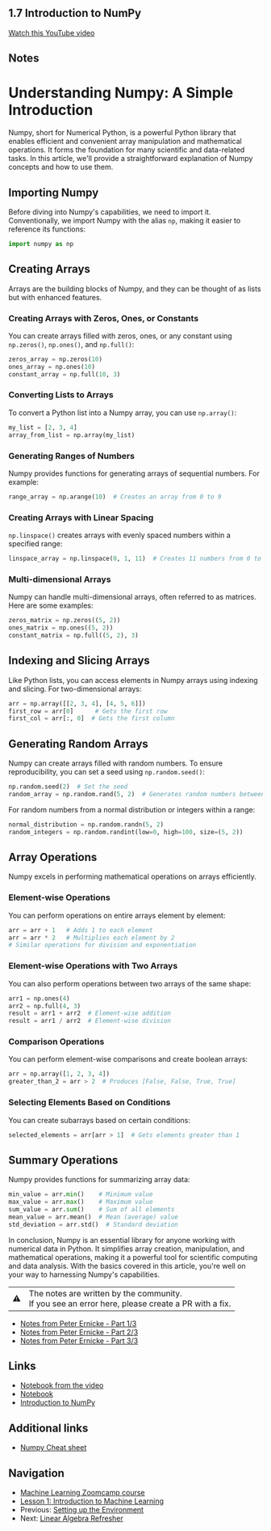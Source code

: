 ## 1.7 Introduction to NumPy


<a href="https://www.youtube.com/watch?v=Qa0-jYtRdbY&list=PL3MmuxUbc_hIhxl5Ji8t4O6lPAOpHaCLR&index=7">Watch this YouTube video</a>


## Notes

# Understanding Numpy: A Simple Introduction

Numpy, short for Numerical Python, is a powerful Python library that enables efficient and convenient array manipulation and mathematical operations. It forms the foundation for many scientific and data-related tasks. In this article, we'll provide a straightforward explanation of Numpy concepts and how to use them.

## Importing Numpy

Before diving into Numpy's capabilities, we need to import it. Conventionally, we import Numpy with the alias `np`, making it easier to reference its functions:

```python
import numpy as np
```

## Creating Arrays

Arrays are the building blocks of Numpy, and they can be thought of as lists but with enhanced features.

### Creating Arrays with Zeros, Ones, or Constants

You can create arrays filled with zeros, ones, or any constant using `np.zeros()`, `np.ones()`, and `np.full()`:

```python
zeros_array = np.zeros(10)
ones_array = np.ones(10)
constant_array = np.full(10, 3)
```

### Converting Lists to Arrays

To convert a Python list into a Numpy array, you can use `np.array()`:

```python
my_list = [2, 3, 4]
array_from_list = np.array(my_list)
```

### Generating Ranges of Numbers

Numpy provides functions for generating arrays of sequential numbers. For example:

```python
range_array = np.arange(10)  # Creates an array from 0 to 9
```

### Creating Arrays with Linear Spacing

`np.linspace()` creates arrays with evenly spaced numbers within a specified range:

```python
linspace_array = np.linspace(0, 1, 11)  # Creates 11 numbers from 0 to 1
```

### Multi-dimensional Arrays

Numpy can handle multi-dimensional arrays, often referred to as matrices. Here are some examples:

```python
zeros_matrix = np.zeros((5, 2))
ones_matrix = np.ones((5, 2))
constant_matrix = np.full((5, 2), 3)
```

## Indexing and Slicing Arrays

Like Python lists, you can access elements in Numpy arrays using indexing and slicing. For two-dimensional arrays:

```python
arr = np.array([[2, 3, 4], [4, 5, 6]])
first_row = arr[0]      # Gets the first row
first_col = arr[:, 0]  # Gets the first column
```

## Generating Random Arrays

Numpy can create arrays filled with random numbers. To ensure reproducibility, you can set a seed using `np.random.seed()`:

```python
np.random.seed(2)  # Set the seed
random_array = np.random.rand(5, 2)  # Generates random numbers between 0 and 1
```

For random numbers from a normal distribution or integers within a range:

```python
normal_distribution = np.random.randn(5, 2)
random_integers = np.random.randint(low=0, high=100, size=(5, 2))
```

## Array Operations

Numpy excels in performing mathematical operations on arrays efficiently.

### Element-wise Operations

You can perform operations on entire arrays element by element:

```python
arr = arr + 1   # Adds 1 to each element
arr = arr * 2   # Multiplies each element by 2
# Similar operations for division and exponentiation
```

### Element-wise Operations with Two Arrays

You can also perform operations between two arrays of the same shape:

```python
arr1 = np.ones(4)
arr2 = np.full(4, 3)
result = arr1 + arr2  # Element-wise addition
result = arr1 / arr2  # Element-wise division
```

### Comparison Operations

You can perform element-wise comparisons and create boolean arrays:

```python
arr = np.array([1, 2, 3, 4])
greater_than_2 = arr > 2  # Produces [False, False, True, True]
```

### Selecting Elements Based on Conditions

You can create subarrays based on certain conditions:

```python
selected_elements = arr[arr > 1]  # Gets elements greater than 1
```

## Summary Operations

Numpy provides functions for summarizing array data:

```python
min_value = arr.min()    # Minimum value
max_value = arr.max()    # Maximum value
sum_value = arr.sum()    # Sum of all elements
mean_value = arr.mean()  # Mean (average) value
std_deviation = arr.std()  # Standard deviation
```

In conclusion, Numpy is an essential library for anyone working with numerical data in Python. It simplifies array creation, manipulation, and mathematical operations, making it a powerful tool for scientific computing and data analysis. With the basics covered in this article, you're well on your way to harnessing Numpy's capabilities.


<table>
   <tr>
      <td>⚠️</td>
      <td>
         The notes are written by the community. <br>
         If you see an error here, please create a PR with a fix.
      </td>
   </tr>
</table>

* [Notes from Peter Ernicke - Part 1/3](https://knowmledge.com/2023/09/14/ml-zoomcamp-2023-introduction-to-machine-learning-part-6/)
* [Notes from Peter Ernicke - Part 2/3](https://knowmledge.com/2023/09/14/ml-zoomcamp-2023-introduction-to-machine-learning-part-7/)
* [Notes from Peter Ernicke - Part 3/3](https://knowmledge.com/2023/09/14/ml-zoomcamp-2023-introduction-to-machine-learning-part-8/)

## Links

* [Notebook from the video](notebooks/07-numpy.ipynb)
* [Notebook](https://github.com/alexeygrigorev/mlbookcamp-code/blob/master/appendix-c-numpy.ipynb)
* [Introduction to NumPy](https://mlbookcamp.com/article/numpy)

## Additional links

* [Numpy Cheat sheet](https://www.datacamp.com/community/blog/python-numpy-cheat-sheet)

## Navigation

* [Machine Learning Zoomcamp course](../)
* [Lesson 1: Introduction to Machine Learning](./)
* Previous: [Setting up the Environment](06-environment.md)
* Next: [Linear Algebra Refresher](08-linear-algebra.md)
